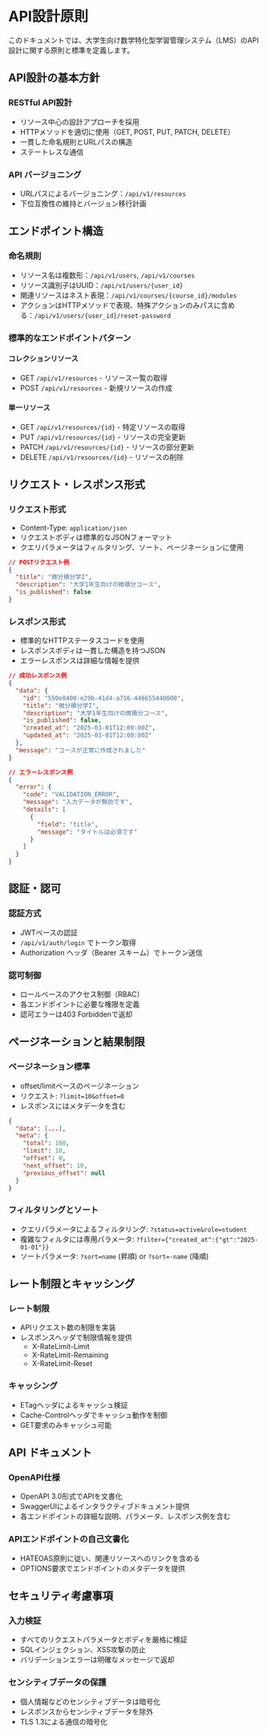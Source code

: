 # API設計原則

このドキュメントでは、大学生向け数学特化型学習管理システム（LMS）のAPI設計に関する原則と標準を定義します。

## API設計の基本方針

### RESTful API設計

- リソース中心の設計アプローチを採用
- HTTPメソッドを適切に使用（GET, POST, PUT, PATCH, DELETE）
- 一貫した命名規則とURLパスの構造
- ステートレスな通信

### API バージョニング

- URLパスによるバージョニング：`/api/v1/resources`
- 下位互換性の維持とバージョン移行計画

## エンドポイント構造

### 命名規則

- リソース名は複数形：`/api/v1/users`, `/api/v1/courses`
- リソース識別子はUUID：`/api/v1/users/{user_id}`
- 関連リソースはネスト表現：`/api/v1/courses/{course_id}/modules`
- アクションはHTTPメソッドで表現、特殊アクションのみパスに含める：`/api/v1/users/{user_id}/reset-password`

### 標準的なエンドポイントパターン

#### コレクションリソース
- GET `/api/v1/resources` - リソース一覧の取得
- POST `/api/v1/resources` - 新規リソースの作成

#### 単一リソース
- GET `/api/v1/resources/{id}` - 特定リソースの取得
- PUT `/api/v1/resources/{id}` - リソースの完全更新
- PATCH `/api/v1/resources/{id}` - リソースの部分更新
- DELETE `/api/v1/resources/{id}` - リソースの削除

## リクエスト・レスポンス形式

### リクエスト形式

- Content-Type: `application/json`
- リクエストボディは標準的なJSONフォーマット
- クエリパラメータはフィルタリング、ソート、ページネーションに使用

```json
// POSTリクエスト例
{
  "title": "微分積分学I",
  "description": "大学1年生向けの微積分コース",
  "is_published": false
}
```

### レスポンス形式

- 標準的なHTTPステータスコードを使用
- レスポンスボディは一貫した構造を持つJSON
- エラーレスポンスは詳細な情報を提供

```json
// 成功レスポンス例
{
  "data": {
    "id": "550e8400-e29b-41d4-a716-446655440000",
    "title": "微分積分学I",
    "description": "大学1年生向けの微積分コース",
    "is_published": false,
    "created_at": "2025-03-01T12:00:00Z",
    "updated_at": "2025-03-01T12:00:00Z"
  },
  "message": "コースが正常に作成されました"
}

// エラーレスポンス例
{
  "error": {
    "code": "VALIDATION_ERROR",
    "message": "入力データが無効です",
    "details": [
      {
        "field": "title",
        "message": "タイトルは必須です"
      }
    ]
  }
}
```

## 認証・認可

### 認証方式

- JWTベースの認証
- `/api/v1/auth/login` でトークン取得
- Authorization ヘッダ（Bearer スキーム）でトークン送信

### 認可制御

- ロールベースのアクセス制御（RBAC）
- 各エンドポイントに必要な権限を定義
- 認可エラーは403 Forbiddenで返却

## ページネーションと結果制限

### ページネーション標準

- offset/limitベースのページネーション
- リクエスト: `?limit=10&offset=0`
- レスポンスにはメタデータを含む

```json
{
  "data": [...],
  "meta": {
    "total": 100,
    "limit": 10,
    "offset": 0,
    "next_offset": 10,
    "previous_offset": null
  }
}
```

### フィルタリングとソート

- クエリパラメータによるフィルタリング: `?status=active&role=student`
- 複雑なフィルタには専用パラメータ: `?filter={"created_at":{"gt":"2025-01-01"}}`
- ソートパラメータ: `?sort=name` (昇順) or `?sort=-name` (降順)

## レート制限とキャッシング

### レート制限

- APIリクエスト数の制限を実装
- レスポンスヘッダで制限情報を提供
  - X-RateLimit-Limit
  - X-RateLimit-Remaining
  - X-RateLimit-Reset

### キャッシング

- ETagヘッダによるキャッシュ検証
- Cache-Controlヘッダでキャッシュ動作を制御
- GET要求のみキャッシュ可能

## API ドキュメント

### OpenAPI仕様

- OpenAPI 3.0形式でAPIを文書化
- SwaggerUIによるインタラクティブドキュメント提供
- 各エンドポイントの詳細な説明、パラメータ、レスポンス例を含む

### APIエンドポイントの自己文書化

- HATEOAS原則に従い、関連リソースへのリンクを含める
- OPTIONS要求でエンドポイントのメタデータを提供

## セキュリティ考慮事項

### 入力検証

- すべてのリクエストパラメータとボディを厳格に検証
- SQLインジェクション、XSS攻撃の防止
- バリデーションエラーは明確なメッセージで返却

### センシティブデータの保護

- 個人情報などのセンシティブデータは暗号化
- レスポンスからセンシティブデータを除外
- TLS 1.3による通信の暗号化
